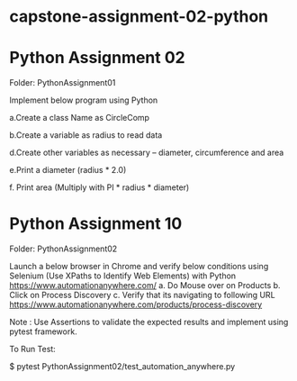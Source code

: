 # capstone-assignment-02-python


# Python Assignment 02

Folder: PythonAssignment01

Implement below program using Python

 a.Create a class Name as CircleComp

 b.Create a variable as radius to read data

d.Create other variables as necessary – diameter, circumference and area

e.Print a diameter (radius * 2.0)

f. Print area (Multiply with PI * radius * diameter)

# Python Assignment 10

Folder: PythonAssignment02

 Launch a below browser in Chrome and verify below conditions using Selenium (Use XPaths to Identify Web Elements) with Python https://www.automationanywhere.com/
a. Do Mouse over on Products b. Click on Process Discovery
c. Verify that its navigating to following URL https://www.automationanywhere.com/products/process-discovery

Note : Use Assertions to validate the expected results and implement using pytest framework.

To Run Test:

 $ pytest PythonAssignment02/test_automation_anywhere.py
